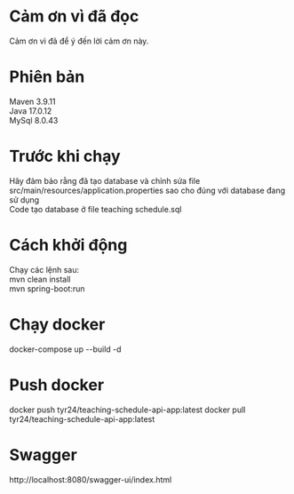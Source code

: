 # Cảm ơn vì đã đọc
Cảm ơn vì đã để ý đến lời cảm ơn này.
# Phiên bản
Maven 3.9.11  
Java 17.0.12  
MySql 8.0.43  
# Trước khi chạy
Hãy đảm bảo rằng đã tạo database và chỉnh sửa file src/main/resources/application.properties sao cho đúng với database đang sử dụng  
Code tạo database ở file teaching schedule.sql

# Cách khởi động
Chạy các lệnh sau:  
mvn clean install  
mvn spring-boot:run

# Chạy docker
docker-compose up --build -d

# Push docker
docker push tyr24/teaching-schedule-api-app:latest
docker pull tyr24/teaching-schedule-api-app:latest

# Swagger
http://localhost:8080/swagger-ui/index.html